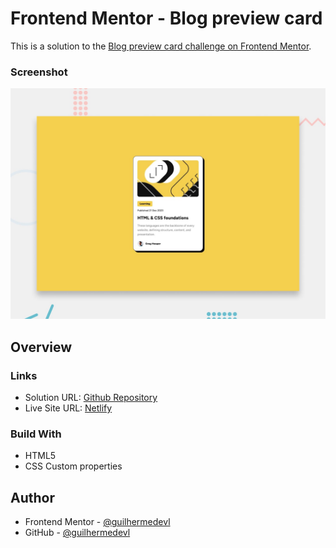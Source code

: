 # Frontend Mentor - Blog preview card

This is a solution to the [Blog preview card challenge on Frontend Mentor](https://www.frontendmentor.io/challenges/blog-preview-card-ckPaj01IcS).

### Screenshot

![](./design/desktop-preview.jpg)

## Overview

### Links

- Solution URL: [Github Repository](https://github.com/guilhermedevl/fm-blogpreview-challenge)
- Live Site URL: [Netlify](https://guilhermedevl-blogpreview-challenge.netlify.app/)

### Build With

- HTML5
- CSS Custom properties

## Author

- Frontend Mentor - [@guilhermedevl](https://www.frontendmentor.io/profile/guilhermedevl)
- GitHub - [@guilhermedevl](https://github.com/guilhermedevl)
